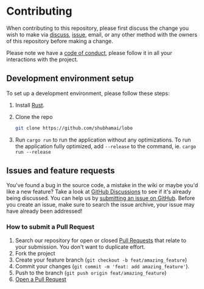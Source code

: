 # Contributing

When contributing to this repository, please first discuss the change you wish to make via [discuss]((https://github.com/shubhamai/lobo/discussions)), [issue](https://github.com/shubhamai/lobo/issues/new/choose), email, or any other method with the owners of this repository before making a change.

Please note we have a [code of conduct](CODE_OF_CONDUCT.md), please follow it in all your interactions with the project.

## Development environment setup

To set up a development environment, please follow these steps:

1. Install [Rust](https://www.rust-lang.org/).

1. Clone the repo

   ```sh
   git clone https://github.com/shubhamai/lobo
   ```

1. Run `cargo run` to run the application without any optimizations. To run the application fully optimized, add `--release` to the command, ie. `cargo run --release`

## Issues and feature requests

You've found a bug in the source code, a mistake in the wiki or maybe you'd like a new feature? Take a look at [GitHub Discussions](https://github.com/shubhamai/lobo/discussions) to see if it's already being discussed. You can help us by [submitting an issue on GitHub](https://github.com/shubhamai/lobo/issues/new/choose). Before you create an issue, make sure to search the issue archive, your issue may have already been addressed!

### How to submit a Pull Request

1. Search our repository for open or closed
   [Pull Requests](https://github.com/shubhamai/lobo/pulls)
   that relate to your submission. You don't want to duplicate effort.
2. Fork the project
3. Create your feature branch (`git checkout -b feat/amazing_feature`)
4. Commit your changes (`git commit -m 'feat: add amazing_feature'`).
5. Push to the branch (`git push origin feat/amazing_feature`)
6. [Open a Pull Request](https://github.com/shubhamai/lobo/compare?expand=1)

